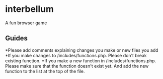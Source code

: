 # interbellum
A fun browser game
## Guides
*Please add comments explaining changes you make or new files you add
*If you make changes to /includes/functions.php. Please don't break existing function.
*If you make a new function in /includes/functions.php. Please make sure that the function doesn't exist yet. And add the new function to the list at the top of the file.
